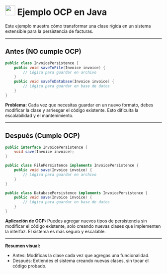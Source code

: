 # <img src="https://cdn.jsdelivr.net/gh/devicons/devicon/icons/java/java-original.svg" width="32"/> Ejemplo OCP en Java

Este ejemplo muestra cómo transformar una clase rígida en un sistema extensible para la persistencia de facturas.

---

## Antes (NO cumple OCP)
```java
public class InvoicePersistence {
    public void saveToFile(Invoice invoice) {
        // Lógica para guardar en archivo
    }
    public void saveToDatabase(Invoice invoice) {
        // Lógica para guardar en base de datos
    }
}
```

**Problema:** Cada vez que necesitas guardar en un nuevo formato, debes modificar la clase y arriesgar el código existente. Esto dificulta la escalabilidad y el mantenimiento.

---

## Después (Cumple OCP)
```java
public interface InvoicePersistence {
    void save(Invoice invoice);
}

public class FilePersistence implements InvoicePersistence {
    public void save(Invoice invoice) {
        // Lógica para guardar en archivo
    }
}

public class DatabasePersistence implements InvoicePersistence {
    public void save(Invoice invoice) {
        // Lógica para guardar en base de datos
    }
}
```

**Aplicación de OCP:**
Puedes agregar nuevos tipos de persistencia sin modificar el código existente, solo creando nuevas clases que implementen la interfaz. El sistema es más seguro y escalable.

---

**Resumen visual:**
- Antes: Modificas la clase cada vez que agregas una funcionalidad.
- Después: Extiendes el sistema creando nuevas clases, sin tocar el código probado.